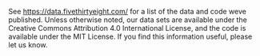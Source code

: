 See https://data.fivethirtyeight.com/ for a list of the data and code weve published. Unless otherwise noted, our data sets are available under the Creative Commons Attribution 4.0 International License, and the code is available under the MIT License. If you find this information useful, please let us know.